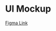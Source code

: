 # UI Mockup

[Figma Link](https://www.figma.com/design/bxrI5SJgmKN9Yha5c0d4pz/FoodGuard?node-id=0-1&t=FfH1iAfSUHCUZSwW-1)